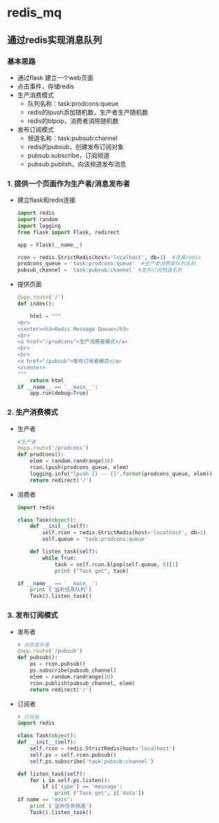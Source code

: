 # redis_mq

## 通过redis实现消息队列

### 基本思路

- 通过flask 建立一个web页面
- 点击事件，存储redis
- 生产消费模式
  - 队列名称：task:prodcons:queue
  - redis的lpush添加随机数，生产者生产随机数
  - redis的blpop，消费者消除随机数
- 发布订阅模式
  - 频道名称：task:pubsub:channel
  - redis的pubsub，创建发布订阅对象
  - pubsub.subscribe，订阅频道
  - pubsub.publish，向该频道发布消息

### 1. 提供一个页面作为生产者/消息发布者

- 建立flask和redis连接

  ```python
  import redis
  import random
  import logging
  from flask import Flask, redirect
  
  app = Flask(__name__)
  
  rcon = redis.StrictRedis(host='localhost', db=1)  #连接redis
  prodcons_queue = 'task:prodcons:queue'  #生产者消费者队列名称
  pubsub_channel = 'task:pubsub:channel' #发布订阅频道名称
  
  ```

- 提供页面

  ```python
  @app.route('/')
  def index():
  
      html = """
  <br>
  <center><h3>Redis Message Queue</h3>
  <br>
  <a href="/prodcons">生产消费者模式</a>
  <br>
  <br>
  <a href="/pubsub">发布订阅者模式</a>
  </center>
  """
      return html
  if __name__ == '__main__':
      app.run(debug=True)
  ```

### 2. 生产消费模式

- 生产者 

  ```python
  #生产者
  @app.route('/prodcons')
  def prodcons():
      elem = random.randrange(10)
      rcon.lpush(prodcons_queue, elem)
      logging.info("lpush {} -- {}".format(prodcons_queue, elem))
      return redirect('/')
  ```

- 消费者

  ```python
  import redis
  
  class Task(object):
      def __init__(self):
          self.rcon = redis.StrictRedis(host='localhost', db=1)
          self.queue = 'task:prodcons:queue'
  
      def listen_task(self):
          while True:
              task = self.rcon.blpop(self.queue, 0)[1]
              print ("Task get", task)
  
  if __name__ == '__main__':
      print ('监听任务队列')
      Task().listen_task()
  ```
### 3. 发布订阅模式
- 发布者 

  ```python
  # 消息发布者
  @app.route('/pubsub')
  def pubsub():
      ps = rcon.pubsub()
      ps.subscribe(pubsub_channel)
      elem = random.randrange(10)
      rcon.publish(pubsub_channel, elem)
      return redirect('/')
  ```
- 订阅者 

  ```python
  # 订阅者
  import redis
  
  class Task(object):
  def __init__(self):
      self.rcon = redis.StrictRedis(host='localhost')
      self.ps = self.rcon.pubsub()
      self.ps.subscribe('task:pubsub:channel')
  
  def listen_task(self):
      for i in self.ps.listen():
          if i['type'] == 'message':
              print ("Task get", i['data'])
  if name == 'main':
      print ('监听任务频道')
      Task().listen_task()
  ```


